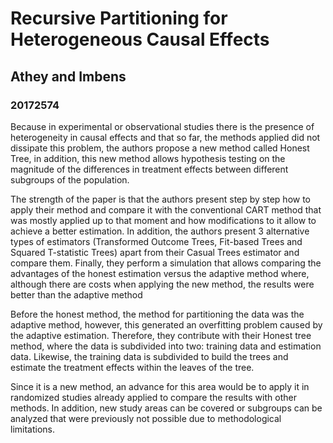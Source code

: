 

# Recursive Partitioning for Heterogeneous Causal Effects

## Athey and Imbens

### 20172574

Because in experimental or observational studies there is the presence of heterogeneity in causal effects and that so far, the methods applied did not dissipate this problem, the authors propose a new method called Honest Tree, in addition, this new method allows hypothesis testing on the magnitude of the differences in treatment effects between different subgroups of the population.

The strength of the paper is that the authors present step by step how to apply their method and compare it with the conventional CART method that was mostly applied up to that moment and how modifications to it allow to achieve a better estimation. In addition, the authors present 3 alternative types of estimators (Transformed Outcome Trees, Fit-based Trees and Squared T-statistic Trees) apart from their Casual Trees estimator and compare them. Finally, they perform a simulation that allows comparing the advantages of the honest estimation versus the adaptive method where, although there are costs when applying the new method, the results were better than the adaptive method

Before the honest method, the method for partitioning the data was the adaptive method, however, this generated an overfitting problem caused by the adaptive estimation. Therefore, they contribute with their Honest tree method, where the data is subdivided into two: training data and estimation data. Likewise, the training data is subdivided to build the trees and estimate the treatment effects within the leaves of the tree. 

Since it is a new method, an advance for this area would be to apply it in randomized studies already applied to compare the results with other methods. In addition, new study areas can be covered or subgroups can be analyzed that were previously not possible due to methodological limitations.
